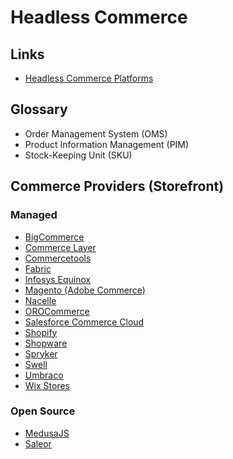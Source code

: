 # Headless Commerce

<!--
https://go.compass.uol/produto-headless-commerce_aws-pt

https://blazity.com/services/headless-ecommerce-solutions
-->

## Links

- [Headless Commerce Platforms](https://headlesscommerceplatforms.com)

## Glossary

- Order Management System (OMS)
- Product Information Management (PIM)
- Stock-Keeping Unit (SKU)

## Commerce Providers (Storefront)

### Managed

- [BigCommerce](https://bigcommerce.com)
- [Commerce Layer](/commercelayer.md)
- [Commercetools](https://commercetools.com)
- [Fabric](/fabric.md)
- [Infosys Equinox](https://infosysequinox.com)
- [Magento (Adobe Commerce)](https://magento.com)
- [Nacelle](https://nacelle.com)
- [OROCommerce](https://oroinc.com/b2b-ecommerce)
- [Salesforce Commerce Cloud](https://salesforce.com/products/commerce/)
- [Shopify](https://shopify.com)
- [Shopware](https://shopware.com)
- [Spryker](https://spryker.com)
- [Swell](https://swell.is)
- [Umbraco](https://umbraco.com/products/add-ons/commerce)
- [Wix Stores](https://wix.com/app-market/wix-stores)

<!--
https://github.com/reactioncommerce/reaction
https://crystallize.com
https://vtex.com
-->

### Open Source

- [MedusaJS](/medusajs/README.md)
- [Saleor](/saleor/README.md)

<!--
https://github.com/vendure-ecommerce/vendure
https://github.com/sylius/sylius
https://github.com/spree/spree
https://vtex.com/br-pt/headless-commerce

https://github.com/search?q=Headless+Commerce&type=repositories&s=stars&o=desc
https://github.com/netlify/gocommerce
-->

